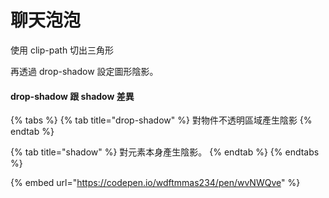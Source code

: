 # 聊天泡泡



使用 clip-path 切出三角形

再透過 drop-shadow 設定圖形陰影。

#### drop-shadow 跟 shadow 差異

{% tabs %}
{% tab title="drop-shadow" %}
對物件不透明區域產生陰影
{% endtab %}

{% tab title="shadow" %}
對元素本身產生陰影。
{% endtab %}
{% endtabs %}



{% embed url="https://codepen.io/wdftmmas234/pen/wvNWQve" %}
